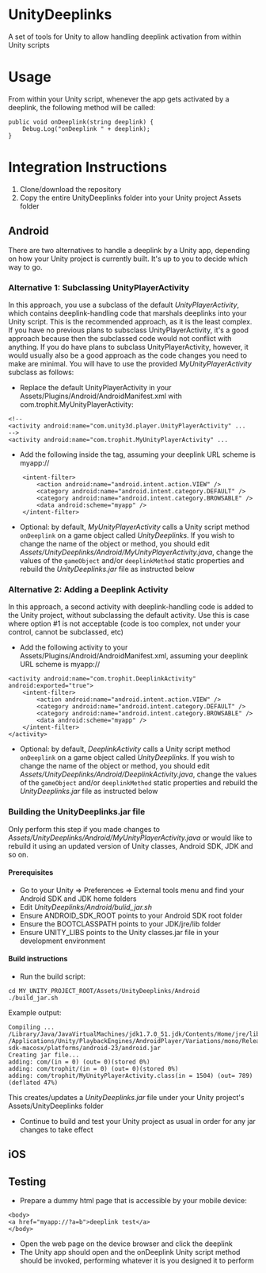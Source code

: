 # UnityDeeplinks
A set of tools for Unity to allow handling deeplink activation from within Unity scripts

# Usage
From within your Unity script, whenever the app gets activated by a deeplink, the following method will be called:

```
public void onDeeplink(string deeplink) {
    Debug.Log("onDeeplink " + deeplink);
}
```

# Integration Instructions
1. Clone/download the repository
2. Copy the entire UnityDeeplinks folder into your Unity project Assets folder

## Android
There are two alternatives to handle a deeplink by a Unity app, depending on how your Unity project is currently built. It's up to you to decide which way to go.

### Alternative 1: Subclassing UnityPlayerActivity
In this approach, you use a subclass of the default *UnityPlayerActivity*, which contains deeplink-handling code that marshals deeplinks into your Unity script. This is the recommended approach, as it is the least complex. If you have no previous plans to subsclass UnityPlayerActivity, it's a good approach because then the subclassed code would not conflict with anything. If you do have plans to subclass UnityPlayerActivity, however, it would usually also be a good approach as the code changes you need to make are minimal. You will have to use the provided *MyUnityPlayerActivity* subclass as follows:

* Replace the default UnityPlayerActivity in your Assets/Plugins/Android/AndroidManifest.xml with com.trophit.MyUnityPlayerActivity:

```
<!--
<activity android:name="com.unity3d.player.UnityPlayerActivity" ...
-->
<activity android:name="com.trophit.MyUnityPlayerActivity" ...
```

* Add the following inside the <activity> tag, assuming your deeplink URL scheme is myapp://
```
  	<intent-filter>
   		<action android:name="android.intent.action.VIEW" />
   		<category android:name="android.intent.category.DEFAULT" />
   		<category android:name="android.intent.category.BROWSABLE" />
   		<data android:scheme="myapp" />
 	</intent-filter>
```

* Optional: by default, *MyUnityPlayerActivity* calls a Unity script method `onDeeplink` on a game object called *UnityDeeplinks*. If you wish to change the name of the object or method, you should edit *Assets/UnityDeeplinks/Android/MyUnityPlayerActivity.java*, change the values of the `gameObject` and/or `deeplinkMethod` static properties and rebuild the *UnityDeeplinks.jar* file as instructed below

### Alternative 2: Adding a Deeplink Activity
In this approach, a second activity with deeplink-handling code is added to the Unity project, without subclassing the default activity. Use this is case where option #1 is not acceptable (code is too complex, not under your control, cannot be subclassed, etc)

* Add the following activity to your Assets/Plugins/Android/AndroidManifest.xml, assuming your deeplink URL scheme is myapp://
```
<activity android:name="com.trophit.DeeplinkActivity" android:exported="true">
	<intent-filter>
		<action android:name="android.intent.action.VIEW" />
		<category android:name="android.intent.category.DEFAULT" />
		<category android:name="android.intent.category.BROWSABLE" />
		<data android:scheme="myapp" />
 	</intent-filter>
</activity>
```

* Optional: by default, *DeeplinkActivity* calls a Unity script method `onDeeplink` on a game object called *UnityDeeplinks*. If you wish to change the name of the object or method, you should edit *Assets/UnityDeeplinks/Android/DeeplinkActivity.java*, change the values of the `gameObject` and/or `deeplinkMethod` static properties and rebuild the *UnityDeeplinks.jar* file as instructed below

### Building the UnityDeeplinks.jar file
Only perform this step if you made changes to *Assets/UnityDeeplinks/Android/MyUnityPlayerActivity.java* or would like to rebuild it using an updated version of Unity classes, Android SDK, JDK and so on.

#### Prerequisites
* Go to your Unity => Preferences => External tools menu and find your Android SDK and JDK home folders
* Edit *UnityDeeplinks/Android/bulid_jar.sh*
* Ensure ANDROID_SDK_ROOT points to your Android SDK root folder
* Ensure the BOOTCLASSPATH points to your JDK/jre/lib folder
* Ensure UNITY_LIBS points to the Unity classes.jar file in your development environment

#### Build instructions
* Run the build script:
```
cd MY_UNITY_PROJECT_ROOT/Assets/UnityDeeplinks/Android
./build_jar.sh
```
Example output:
```
Compiling ...
/Library/Java/JavaVirtualMachines/jdk1.7.0_51.jdk/Contents/Home/jre/lib
/Applications/Unity/PlaybackEngines/AndroidPlayer/Variations/mono/Release/Classes/classes.jar:/kankado/dev/tools/android-sdk-macosx/platforms/android-23/android.jar
Creating jar file...
adding: com/(in = 0) (out= 0)(stored 0%)
adding: com/trophit/(in = 0) (out= 0)(stored 0%)
adding: com/trophit/MyUnityPlayerActivity.class(in = 1504) (out= 789)(deflated 47%)
```
This creates/updates a *UnityDeeplinks.jar* file under your Unity project's Assets/UnityDeeplinks folder

* Continue to build and test your Unity project as usual in order for any jar changes to take effect

## iOS

## Testing

* Prepare a dummy html page that is accessible by your mobile device:
```
<body>
<a href="myapp://?a=b">deeplink test</a>
</body>
```

* Open the web page on the device browser and click the deeplink
* The Unity app should open and the onDeeplink Unity script method should be invoked, performing whatever it is you designed it to perform
